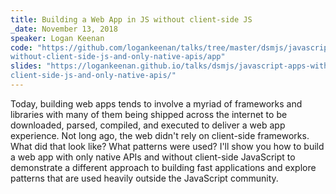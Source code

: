 ```yaml
---
title: Building a Web App in JS without client-side JS
_date: November 13, 2018
speaker: Logan Keenan
code: "https://github.com/logankeenan/talks/tree/master/dsmjs/javascript-apps-
without-client-side-js-and-only-native-apis/app"
slides: "https://logankeenan.github.io/talks/dsmjs/javascript-apps-without-
client-side-js-and-only-native-apis/"
---
```


Today, building web apps tends to involve a myriad of frameworks and libraries
with many of them being shipped across the internet to be downloaded, parsed,
compiled, and executed to deliver a web app experience.  Not long ago, the web
didn't rely on client-side frameworks.  What did that look like?  What patterns
were used? I'll show you how to build a web app with only native APIs and
without client-side JavaScript to demonstrate a different approach to building
fast applications and explore patterns that are used heavily outside the
JavaScript community.

